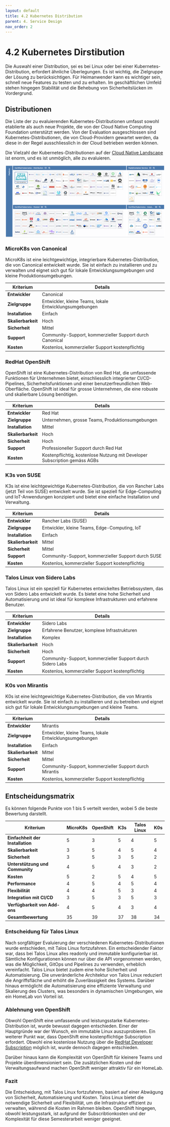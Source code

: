 ```yaml
---
layout: default
title: 4.2 Kubernetes Distribution
parent: 4. Service Design
nav_order: 2
---
```


# 4.2 Kubernetes Dirstibution

Die Auswahl einer Distribution, sei es bei Linux oder bei einer Kubernetes-Distribution, erfordert ähnliche Überlegungen. Es ist wichtig, die Zielgruppe der Lösung zu berücksichtigen. Für Heimanwender kann es wichtiger sein, schnell neue Features zu testen und zu erhalten. Im geschäftlichen Umfeld stehen hingegen Stabilität und die Behebung von Sicherheitslücken im Vordergrund.

## Distributionen

Die Liste der zu evaluierenden Kubernetes-Distributionen umfasst sowohl etablierte als auch neue Projekte, die von der Cloud Native Computing Foundation unterstützt werden. Von der Evaluation ausgeschlossen sind Kubernetes-Distributionen, die von Cloud-Providern gewartet werden, da diese in der Regel ausschliesslich in der Cloud betrieben werden können.

Die Vielzahl der Kubernetes-Distributionen auf der [Cloud Native Landscape](https://landscape.cncf.io/?group=certified-partners-and-providers) ist enorm, und es ist unmöglich, alle zu evaluieren.

![cncf-landscape-k8s](../../resources/images/cncf-k8s-landscape.png)

### MicroK8s von Canonical

MicroK8s ist eine leichtgewichtige, integrierbare Kubernetes-Distribution, die von Canonical entwickelt wurde. Sie ist einfach zu installieren und zu verwalten und eignet sich gut für lokale Entwicklungsumgebungen und kleine Produktionsumgebungen.

| **Kriterium**              | **Details**                                                                 |
|----------------------------|-----------------------------------------------------------------------------|
| **Entwickler**             | Canonical                                                                   |
| **Zielgruppe**             | Entwickler, kleine Teams, lokale Entwicklungsumgebungen                     |
| **Installation**           | Einfach                                                                     |
| **Skalierbarkeit**         | Hoch                                                                      |
| **Sicherheit**             | Mittel                                                                      |
| **Support**                | Community-Support, kommerzieller Support durch Canonical                    |
| **Kosten**                 | Kostenlos, kommerzieller Support kostenpflichtig                            |

### RedHat OpenShift

OpenShift ist eine Kubernetes-Distribution von Red Hat, die umfassende Funktionen für Unternehmen bietet, einschliesslich integrierter CI/CD-Pipelines, Sicherheitsfunktionen und einer benutzerfreundlichen Web-Oberfläche. OpenShift ist ideal für grosse Unternehmen, die eine robuste und skalierbare Lösung benötigen.

| **Kriterium**              | **Details**                                                                 |
|----------------------------|-----------------------------------------------------------------------------|
| **Entwickler**             | Red Hat                                                                     |
| **Zielgruppe**             | Unternehmen, grosse Teams, Produktionsumgebungen                             |
| **Installation**           | Mittel                                                                      |
| **Skalierbarkeit**         | Hoch                                                                        |
| **Sicherheit**             | Hoch                                                                        |
| **Support**                | Professioneller Support durch Red Hat                                       |
| **Kosten**                 | Kostenpflichtig, kostenlose Nutzung mit Developer Subscription gemäss AGBs   |

### K3s von SUSE

K3s ist eine leichtgewichtige Kubernetes-Distribution, die von Rancher Labs (jetzt Teil von SUSE) entwickelt wurde. Sie ist speziell für Edge-Computing und IoT-Anwendungen konzipiert und bietet eine einfache Installation und Verwaltung.

| **Kriterium**              | **Details**                                                                 |
|----------------------------|-----------------------------------------------------------------------------|
| **Entwickler**             | Rancher Labs (SUSE)                                                         |
| **Zielgruppe**             | Entwickler, kleine Teams, Edge-Computing, IoT                               |
| **Installation**           | Einfach                                                                     |
| **Skalierbarkeit**         | Mittel                                                                      |
| **Sicherheit**             | Mittel                                                                      |
| **Support**                | Community-Support, kommerzieller Support durch SUSE                         |
| **Kosten**                 | Kostenlos, kommerzieller Support kostenpflichtig                            |

### Talos Linux von Sidero Labs

Talos Linux ist ein speziell für Kubernetes entwickeltes Betriebssystem, das von Sidero Labs entwickelt wurde. Es bietet eine hohe Sicherheit und Automatisierung und ist ideal für komplexe Infrastrukturen und erfahrene Benutzer.

| **Kriterium**              | **Details**                                                                 |
|----------------------------|-----------------------------------------------------------------------------|
| **Entwickler**             | Sidero Labs                                                                 |
| **Zielgruppe**             | Erfahrene Benutzer, komplexe Infrastrukturen                                |
| **Installation**           | Komplex                                                                     |
| **Skalierbarkeit**         | Hoch                                                                        |
| **Sicherheit**             | Hoch                                                                        |
| **Support**                | Community-Support, kommerzieller Support durch Sidero Labs                  |
| **Kosten**                 | Kostenlos, kommerzieller Support kostenpflichtig                            |

### K0s von Mirantis

K0s ist eine leichtgewichtige Kubernetes-Distribution, die von Mirantis entwickelt wurde. Sie ist einfach zu installieren und zu betreiben und eignet sich gut für lokale Entwicklungsumgebungen und kleine Teams.

| **Kriterium**              | **Details**                                                                 |
|----------------------------|-----------------------------------------------------------------------------|
| **Entwickler**             | Mirantis                                                                    |
| **Zielgruppe**             | Entwickler, kleine Teams, lokale Entwicklungsumgebungen                     |
| **Installation**           | Einfach                                                                     |
| **Skalierbarkeit**         | Mittel                                                                      |
| **Sicherheit**             | Mittel                                                                      |
| **Support**                | Community-Support, kommerzieller Support durch Mirantis                     |
| **Kosten**                 | Kostenlos, kommerzieller Support kostenpflichtig                            |

## Entscheidungsmatrix

Es können folgende Punkte von 1 bis 5 verteilt werden, wobei 5 die beste Bewertung darstellt.

| **Kriterium**                          | **MicroK8s** | **OpenShift** | **K3s**    | **Talos Linux** | **K0s**    |
| -------------------------------------- | ------------ | ------------- | ---------- | --------------- | ---------- |
| **Einfachheit der Installation**       | 5            | 3             | 5          | 4               | 5          |
| **Skalierbarkeit**                     | 3            | 5             | 4          | 5               | 4          |
| **Sicherheit**                         | 3            | 5             | 3          | 5               | 2          |
| **Unterstützung und Community**        | 4            | 5             | 4          | 3               | 2          |
| **Kosten**                             | 5            | 2             | 5          | 4               | 5          |
| **Performance**                        | 4            | 5             | 4          | 5               | 4          |
| **Flexibilität**                       | 4            | 4             | 5          | 3               | 4          |
| **Integration mit CI/CD**              | 3            | 5             | 3          | 5               | 3          |
| **Verfügbarkeit von Add-ons**          | 4            | 5             | 4          | 3               | 4          |
| **Gesamtbewertung**                    | 35           | 39            | 37         | 38              | 34         |

### Entscheidung für Talos Linux

Nach sorgfältiger Evaluierung der verschiedenen Kubernetes-Distributionen wurde entschieden, mit Talos Linux fortzufahren. Ein entscheidender Faktor war, dass bei Talos Linux alles readonly und immutable konfigurierbar ist. Sämtliche Konfigurationen können nur über die API vorgenommen werden, was die Möglichkeit, GitOps und Pipelines zu verwenden, erheblich vereinfacht. Talos Linux bietet zudem eine hohe Sicherheit und Automatisierung. Die unveränderliche Architektur von Talos Linux reduziert die Angriffsfläche und erhöht die Zuverlässigkeit des Systems. Darüber hinaus ermöglicht die Automatisierung eine effiziente Verwaltung und Skalierung des Clusters, was besonders in dynamischen Umgebungen, wie ein HomeLab von Vorteil ist.

### Ablehnung von OpenShift

Obwohl OpenShift eine umfassende und leistungsstarke Kubernetes-Distribution ist, wurde bewusst dagegen entschieden. Einer der Hauptgründe war der Wunsch, ein immutable Linux auszuprobieren. Ein weiterer Punkt war, dass OpenShift eine kostenpflichtige Subscription erfordert. Obwohl eine kostenlose Nutzung über die [RedHat Developer Subscription](https://developers.redhat.com/articles/faqs-no-cost-red-hat-enterprise-linux) möglich ist, wurde dennoch dagegen entschieden.

Darüber hinaus kann die Komplexität von OpenShift für kleinere Teams und Projekte überdimensioniert sein. Die zusätzlichen Kosten und der Verwaltungsaufwand machen OpenShift weniger attraktiv für ein HomeLab.

### Fazit

Die Entscheidung, mit Talos Linux fortzufahren, basiert auf einer Abwägung von Sicherheit, Automatisierung und Kosten. Talos Linux bietet die notwendige Sicherheit und Flexibilität, um die Infrastruktur effizient zu verwalten, während die Kosten im Rahmen bleiben. OpenShift hingegen, obwohl leistungsstark, ist aufgrund der Subscribtionkosten und der Komplexität für diese Semesterarbeit weniger geeignet.
